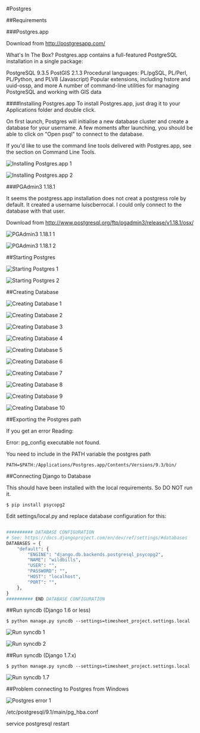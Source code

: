 #Postgres

##Requirements

###Postgres.app

Download from http://postgresapp.com/ 

What's In The Box?
Postgres.app contains a full-featured PostgreSQL installation in a single package:

PostgreSQL 9.3.5
PostGIS 2.1.3
Procedural languages: PL/pgSQL, PL/Perl, PL/Python, and PLV8 (Javascript)
Popular extensions, including hstore and uuid-ossp, and more
A number of command-line utilities for managing PostgreSQL and working with GIS data

####Installing Postgres.app
To install Postgres.app, just drag it to your Applications folder and double click.

On first launch, Postgres will initialise a new database cluster and create a database for your username. A few moments after launching, you should be able to click on "Open psql" to connect to the database.

If you'd like to use the command line tools delivered with Postgres.app, see the section on Command Line Tools.


![Installing Postgres.app 1](./images/image057.png "Installing Postgres.app 1")

![Installing Postgres.app 2](./images/image058.png "Installing Postgres.app 2")


###PGAdmin3 1.18.1

It seems the postgress.app installation does not creat a postgress role by default. It created a username luiscberrocal. I could only connect to the database with that user.


Download from http://www.postgresql.org/ftp/pgadmin3/release/v1.18.1/osx/


![PGAdmin3 1.18.1 1](./images/image059.png "PGAdmin3 1.18.1 1")

![PGAdmin3 1.18.1 2](./images/image060.png "PGAdmin3 1.18.1 2")


##Starting Postgres

![Starting Postgres 1](./images/image061.png "Starting Postgres 1")

![Starting Postgres 2](./images/image062.png "Starting Postgres 2")


##Creating Database

![Creating Database 1](./images/image063.png "Creating Database 1")

![Creating Database 2](./images/image064.png "Creating Database 2")

![Creating Database 3](./images/image065.png "Creating Database 3")

![Creating Database 4](./images/image066.png "Creating Database 4")

![Creating Database 5](./images/image067.png "Creating Database 5")

![Creating Database 6](./images/image068.png "Creating Database 6")

![Creating Database 7](./images/image069.png "Creating Database 7")

![Creating Database 8](./images/image070.png "Creating Database 8")

![Creating Database 9](./images/image071.png "Creating Database 9")

![Creating Database 10](./images/image072.png "Creating Database 10")


##Exporting the Postgres path

If you get an error Reading:

Error: pg_config executable not found.

You need to include in the PATH variable the postgres path
```
PATH=$PATH:/Applications/Postgres.app/Contents/Versions/9.3/bin/
```

##Connecting Django to Database

This should have been installed with the local requirements. So DO NOT run it. 

```
$ pip install psycopg2
```

Edit settings/local.py and replace database configuration for this:

```python

########## DATABASE CONFIGURATION
# See: https://docs.djangoproject.com/en/dev/ref/settings/#databases
DATABASES = {
    "default": {
        "ENGINE": "django.db.backends.postgresql_psycopg2",
        "NAME": "wildbills",
        "USER": "",
        "PASSWORD": "",
        "HOST": "localhost",
        "PORT": "",
    },
}
########## END DATABASE CONFIGURATION
```


##Run syncdb (Django 1.6 or less)

```
$ python manage.py syncdb --settings=timesheet_project.settings.local

```

![Run syncdb 1](./images/image073.png "Run syncdb 1")

![Run syncdb 2](./images/image074.png "Run syncdb 2")




##Run syncdb (Django 1.7.x)

```
$ python manage.py syncdb --settings=timesheet_project.settings.local
```

![Run syncdb 1.7](./images/image075.png "Run syncdb 1.7")

##Problem connecting to Postgres from Windows

![Postgres error 1](./images/image076.png "Postgres error 1")

/etc/postgresql/9.1/main/pg_hba.conf



service postgresql restart


